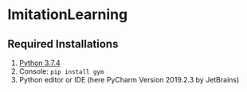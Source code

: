 # ImitationLearning

## Required Installations
1. [Python 3.7.4](https://www.python.org/downloads/)
2. Console: `pip install gym`
3. Python editor or IDE (here PyCharm Version 2019.2.3 by JetBrains)

